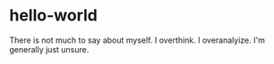 # hello-world

There is not much to say about myself. 
I overthink.
I overanalyize.
I'm generally just unsure.

